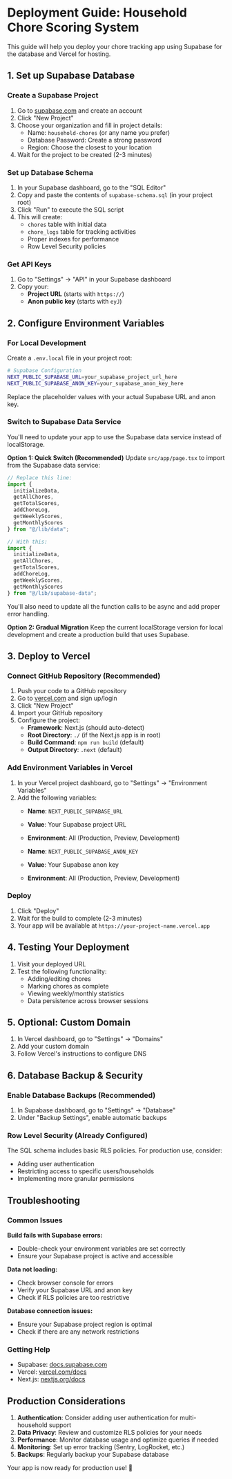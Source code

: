 # Deployment Guide: Household Chore Scoring System

This guide will help you deploy your chore tracking app using Supabase for the database and Vercel for hosting.

## 1. Set up Supabase Database

### Create a Supabase Project
1. Go to [supabase.com](https://supabase.com) and create an account
2. Click "New Project"
3. Choose your organization and fill in project details:
   - Name: `household-chores` (or any name you prefer)
   - Database Password: Create a strong password
   - Region: Choose the closest to your location
4. Wait for the project to be created (2-3 minutes)

### Set up Database Schema
1. In your Supabase dashboard, go to the "SQL Editor"
2. Copy and paste the contents of `supabase-schema.sql` (in your project root)
3. Click "Run" to execute the SQL script
4. This will create:
   - `chores` table with initial data
   - `chore_logs` table for tracking activities
   - Proper indexes for performance
   - Row Level Security policies

### Get API Keys
1. Go to "Settings" → "API" in your Supabase dashboard
2. Copy your:
   - **Project URL** (starts with `https://`)
   - **Anon public key** (starts with `eyJ`)

## 2. Configure Environment Variables

### For Local Development
Create a `.env.local` file in your project root:

```bash
# Supabase Configuration
NEXT_PUBLIC_SUPABASE_URL=your_supabase_project_url_here
NEXT_PUBLIC_SUPABASE_ANON_KEY=your_supabase_anon_key_here
```

Replace the placeholder values with your actual Supabase URL and anon key.

### Switch to Supabase Data Service
You'll need to update your app to use the Supabase data service instead of localStorage.

**Option 1: Quick Switch (Recommended)**
Update `src/app/page.tsx` to import from the Supabase data service:

```typescript
// Replace this line:
import { 
  initializeData, 
  getAllChores, 
  getTotalScores,
  addChoreLog,
  getWeeklyScores,
  getMonthlyScores
} from "@/lib/data";

// With this:
import { 
  initializeData, 
  getAllChores, 
  getTotalScores,
  addChoreLog,
  getWeeklyScores,
  getMonthlyScores
} from "@/lib/supabase-data";
```

You'll also need to update all the function calls to be async and add proper error handling.

**Option 2: Gradual Migration**
Keep the current localStorage version for local development and create a production build that uses Supabase.

## 3. Deploy to Vercel

### Connect GitHub Repository (Recommended)
1. Push your code to a GitHub repository
2. Go to [vercel.com](https://vercel.com) and sign up/login
3. Click "New Project"
4. Import your GitHub repository
5. Configure the project:
   - **Framework**: Next.js (should auto-detect)
   - **Root Directory**: `./` (if the Next.js app is in root)
   - **Build Command**: `npm run build` (default)
   - **Output Directory**: `.next` (default)

### Add Environment Variables in Vercel
1. In your Vercel project dashboard, go to "Settings" → "Environment Variables"
2. Add the following variables:
   - **Name**: `NEXT_PUBLIC_SUPABASE_URL`
   - **Value**: Your Supabase project URL
   - **Environment**: All (Production, Preview, Development)
   
   - **Name**: `NEXT_PUBLIC_SUPABASE_ANON_KEY`
   - **Value**: Your Supabase anon key
   - **Environment**: All (Production, Preview, Development)

### Deploy
1. Click "Deploy"
2. Wait for the build to complete (2-3 minutes)
3. Your app will be available at `https://your-project-name.vercel.app`

## 4. Testing Your Deployment

1. Visit your deployed URL
2. Test the following functionality:
   - Adding/editing chores
   - Marking chores as complete
   - Viewing weekly/monthly statistics
   - Data persistence across browser sessions

## 5. Optional: Custom Domain

1. In Vercel dashboard, go to "Settings" → "Domains"
2. Add your custom domain
3. Follow Vercel's instructions to configure DNS

## 6. Database Backup & Security

### Enable Database Backups (Recommended)
1. In Supabase dashboard, go to "Settings" → "Database"
2. Under "Backup Settings", enable automatic backups

### Row Level Security (Already Configured)
The SQL schema includes basic RLS policies. For production use, consider:
- Adding user authentication
- Restricting access to specific users/households
- Implementing more granular permissions

## Troubleshooting

### Common Issues

**Build fails with Supabase errors:**
- Double-check your environment variables are set correctly
- Ensure your Supabase project is active and accessible

**Data not loading:**
- Check browser console for errors
- Verify your Supabase URL and anon key
- Check if RLS policies are too restrictive

**Database connection issues:**
- Ensure your Supabase project region is optimal
- Check if there are any network restrictions

### Getting Help
- Supabase: [docs.supabase.com](https://docs.supabase.com)
- Vercel: [vercel.com/docs](https://vercel.com/docs)
- Next.js: [nextjs.org/docs](https://nextjs.org/docs)

## Production Considerations

1. **Authentication**: Consider adding user authentication for multi-household support
2. **Data Privacy**: Review and customize RLS policies for your needs
3. **Performance**: Monitor database usage and optimize queries if needed
4. **Monitoring**: Set up error tracking (Sentry, LogRocket, etc.)
5. **Backups**: Regularly backup your Supabase database

Your app is now ready for production use! 🎉 